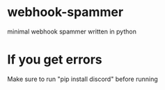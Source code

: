 # webhook-spammer
minimal webhook spammer written in python
# If you get errors
Make sure to run "pip install discord" before running

